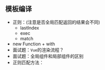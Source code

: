 ## 模板编译
  
* 正则：(注意是否全局匹配返回的结果会不同)
  * lastIndex
  * exec
  * match
* new Function + with
* 面试题：`Vue`的渲染流程？
* 面试题：全局组件和局部组件的区别
* 正则匹配方法：
